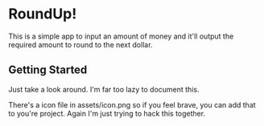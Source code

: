 # RoundUp!

This is a simple app to input an amount of money and it'll output the required amount to round to the next dollar.

## Getting Started

Just take a look around. I'm far too lazy to document this.

There's a icon file in assets/icon.png so if you feel brave, you can add that to you're project. Again I'm just trying to hack this together.
